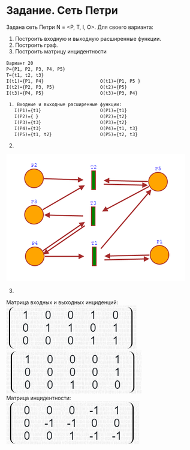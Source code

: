 # Задание. Сеть Петри
Задана сеть Петри N = <P, T, I, O>.
Для своего варианта:    
1. Построить входную и выходную расширенные функции.
2. Построить граф.
3. Построить матрицу инцидентности  
```
Вариант 20
P={P1, P2, P3, P4, P5}
T={t1, t2, t3}
I(t1)={P1, P4}                     O(t1)={P1, P5 }
I(t2)={P2, P3, P5}                 O(t2)={P5}
I(t3)={P4, P5}                     O(t3)={P3, P4} 
```
```
 1. Входные и выходные расширенные функции: 
   I(P1)={t1}                      O(P1)={t1}
   I(P2)={ }                       O(P2)={t2}
   I(P3)={t3}                      O(P3)={t2}
   I(P4)={t3}                      O(P4)={t1, t3}
   I(P5)={t1, t2}                  O(P5)={t2, t3}        
```  
2.     
  ![title](/images/petri.png?raw=true "Optional Title")

3. 
 Матрица входных и выходных инциденций:  
![title](/images/in.png?raw=true "Optional Title")  
![title](/images/out.png?raw=true "Optional Title")  
 Матрица инцидентности:  
 ![title](/images/incind.png?raw=true "Optional Title")    